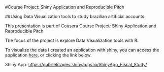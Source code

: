 #Course Project: Shiny Application and Reproducible Pitch

##Using Data Visualization tools to study brazilian artificial accounts

This presentation is part of Cousera Course Project:
Shiny Application and Reproducible Pitch

The focus of the project is explore Data Visualization tools with R.

To visualize the data I created an application with shiny, you can access
the application [here](https://gabrielclages.shinyapps.io/ShinyApp_Fiscal_Study/), or clicking the link below.

Shiny App: https://gabrielclages.shinyapps.io/ShinyApp_Fiscal_Study/



